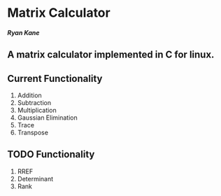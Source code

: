 # Matrix Calculator
##### Ryan Kane

## A matrix calculator implemented in C for linux.

## Current Functionality
1. Addition
2. Subtraction
3. Multiplication
4. Gaussian Elimination
5. Trace
6. Transpose

## TODO Functionality
1. RREF
2. Determinant
3. Rank
